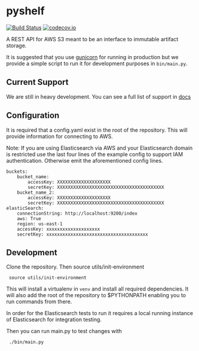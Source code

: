 pyshelf
=======

[![Build Status](https://travis-ci.org/kyle-long/pyshelf.svg?branch=master)](https://travis-ci.org/kyle-long/pyshelf)
[![codecov.io](https://codecov.io/github/kyle-long/pyshelf/coverage.svg?branch=master)](https://codecov.io/github/kyle-long/pyshelf?branch=master)

A REST API for AWS S3 meant to be an interface to immutable artifact storage.

It is suggested that you use [gunicorn](http://gunicorn.org/) for running in production but we provide a simple script to run it
for development purposes in `bin/main.py`.

Current Support
---------------

We are still in heavy development. You can see a full list of support in [docs](docs/README.md)

Configuration
-------------

It is required that a config.yaml exist in the root of the repository.  This will provide information for connecting to AWS.

Note: If you are using Elasticsearch via AWS and your Elasticsearch domain is restricted use the last four lines of the example config to support IAM authentication. Otherwise emit the aforementioned config lines.

    buckets:
        bucket_name:
            accessKey: XXXXXXXXXXXXXXXXXXXX
            secretKey: XXXXXXXXXXXXXXXXXXXXXXXXXXXXXXXXXXXXXXXX
        bucket_name_2:
            accessKey: XXXXXXXXXXXXXXXXXXXX
            secretKey: XXXXXXXXXXXXXXXXXXXXXXXXXXXXXXXXXXXXXXXX
    elasticSearch:
        connectionString: http://localhost:9200/index
        aws: True
        region: us-east-1
        accessKey: xxxxxxxxxxxxxxxxxxxx
        secretKey: xxxxxxxxxxxxxxxxxxxxxxxxxxxxxxxxxxxxxx

Development
-----------

Clone the repository.  Then source utils/init-environment

     source utils/init-environment

This will install a virtualenv in `venv` and install all required dependencies.  It will also add the root of the repository to $PYTHONPATH
enabling you to run commands from there.

In order for the Elasticsearch tests to run it requires a local running instance of Elasticsearch for integration testing.

Then you can run main.py to test changes with

     ./bin/main.py
